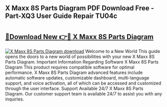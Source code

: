 ## X Maxx 8S Parts Diagram PDF Download Free - Part-XQ3 User Guide Repair TU04c

# <h2><a href="http://dfp09r.blite.top/?on=X+Maxx+8S+Parts+Diagram">🔗Download New 👉🔴 X Maxx 8S Parts Diagram</a></h2>

[![X Maxx 8S Parts Diagram download](https://i.imgur.com/lujVjoI.png)](http://dfp09r.blite.top/?on=X+Maxx+8S+Parts+Diagram)
Welcome to a New World This guide opens the doors to a new world of possibilities with your new X Maxx 8S Parts Diagram. Important Information Regarding Software X Maxx 8S Parts Diagram This product requires compatible software for optimal performance. X Maxx 8S Parts Diagram advanced features include automatic software updates, customizable dashboard, multi-language support, and voice activation, all of which can be accessed and customized through the user interface. Support Available 24/7 X Maxx 8S Parts Diagram. Our customer support team is available 24/7 to assist you with any inquiries.
